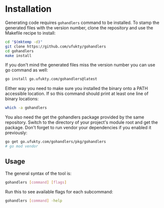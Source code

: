 # Installation

Generating code requires `gohandlers` command to be installed. To stamp the generated files with the version number, clone the repository and use the Makefile recipe to install:

```sh
cd "$(mktemp -d)"
git clone https://github.com/ufukty/gohandlers
cd gohandlers
make install
```

If you don't mind the generated files miss the version number you can use go command as well:

```sh
go install go.ufukty.com/gohandlers@latest
```

Either way you need to make sure you installed the binary onto a PATH accessible location. If so this command should print at least one line of binary locations:

```sh
which -a gohandlers
```

You also need the get the gohandlers package provided by the same repository. Switch to the directory of your project's module root and get the package. Don't forget to run vendor your dependencies if you enabled it previously:

```sh
go get go.ufukty.com/gohandlers/pkg/gohandlers
# go mod vendor
```

## Usage

The general syntax of the tool is:

```bash
gohandlers [command] [flags]
```

Run this to see available flags for each subcommand:

```sh
gohandlers [command] -help
```

